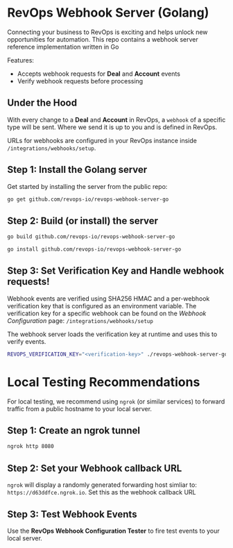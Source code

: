 # RevOps Webhook Server (Golang)
Connecting your business to RevOps is exciting and helps unlock new
opportunities for automation.  This repo contains a webhook server
reference implementation written in Go

Features:

- Accepts webhook requests for **Deal** and **Account** events
- Verify webhook requests before processing


## Under the Hood

With every change to a **Deal** and **Account** in RevOps, a `webhook`
of a specific type will be sent. Where we send it is up to you and
is defined in RevOps.

URLs for webhooks are configured in your RevOps instance inside `/integrations/webhooks/setup`.


## Step 1: Install the Golang server

Get started by installing the server from the public repo:

``` bash
go get github.com/revops-io/revops-webhook-server-go
```

## Step 2: Build (or install) the server

```bash
go build github.com/revops-io/revops-webhook-server-go
```

```bash
go install github.com/revops-io/revops-webhook-server-go
```


## Step 3: Set Verification Key and Handle webhook requests!

Webhook events are verified using SHA256 HMAC and a per-webhook verification key that is configured as an environment variable.  The verification key for a specific webhook can be found on the *Webhook Configuration* page: `/integrations/webhooks/setup`

The webhook server loads the verification key at runtime and uses this to verify events.

```bash
REVOPS_VERIFICATION_KEY="<verification-key>" ./revops-webhook-server-go
```


# Local Testing Recommendations

For local testing, we recommend using `ngrok` (or similar services) to forward traffic from a public hostname to your local server.

## Step 1: Create an ngrok tunnel

```bash
ngrok http 8080
```

## Step 2: Set your Webhook callback URL

`ngrok` will display a randomly generated forwarding host simliar to: `https://d63ddfce.ngrok.io`.  Set this as the webhook callback URL


## Step 3: Test Webhook Events

Use the **RevOps Webhook Configuration Tester**  to fire test events to your local server.
